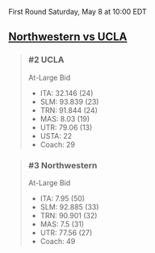 First Round
Saturday, May 8 at 10:00 EDT
## [Northwestern vs UCLA](https://www.ncaa.com/game/5833384) 

> ### #2 UCLA  
> At-Large Bid  
> - ITA: 32.146 (24)  
> - SLM: 93.839 (23)  
> - TRN: 91.844 (24)  
> - MAS: 8.03 (19)  
> - UTR: 79.06 (13)  
> - USTA: 22  
> - Coach: 29  

> ### #3 Northwestern  
> At-Large Bid  
> - ITA: 7.95 (50)  
> - SLM: 92.885 (33)  
> - TRN: 90.901 (32)  
> - MAS: 7.5 (31)  
> - UTR: 77.56 (27)  
> - Coach: 49  